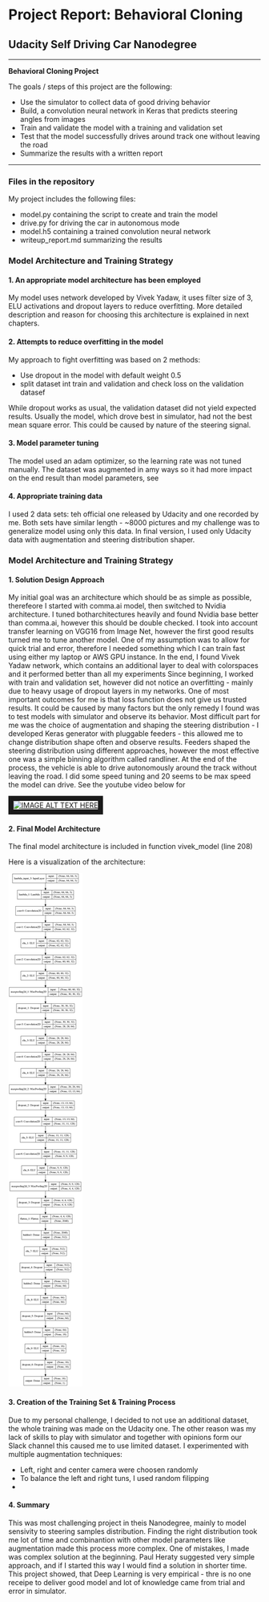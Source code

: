 
# **Project Report: Behavioral Cloning** 

## Udacity Self Driving Car Nanodegree 

---

**Behavioral Cloning Project**

The goals / steps of this project are the following:
* Use the simulator to collect data of good driving behavior
* Build, a convolution neural network in Keras that predicts steering angles from images
* Train and validate the model with a training and validation set
* Test that the model successfully drives around track one without leaving the road
* Summarize the results with a written report


[//]: # (Image References)

[image1]: ./model.png "Model Visualization"


---
### Files in the repository
My project includes the following files:
* model.py containing the script to create and train the model
* drive.py for driving the car in autonomous mode
* model.h5 containing a trained convolution neural network 
* writeup_report.md summarizing the results

### Model Architecture and Training Strategy

#### 1. An appropriate model architecture has been employed

My model uses network developed by Vivek Yadaw, it uses filter size of 3, ELU activations and dropout layers to reduce overfitting. More detailed description and reason for choosing this architecture is explained in next chapters.

#### 2. Attempts to reduce overfitting in the model

My approach to fight overfitting was based on 2 methods:
* Use dropout in the model with default weight 0.5
* split dataset int train and validation and check loss on the validation datasef

While dropout works as usual, the validation dataset did not yield expected results. Usually the model, which drove best in simulator, had not the best mean square error. This could be caused by nature of the steering signal.



#### 3. Model parameter tuning

The model used an adam optimizer, so the learning rate was not tuned manually. The dataset was augmented in amy ways so it had more impact on the end result than model parameters, see

#### 4. Appropriate training data

I used 2 data sets: teh official one released by Udacity and one recorded by me. Both sets have similar length - ~8000 pictures and my challenge was to generalize model using only this data. In final version, I used only Udacity data with augmentation and steering distribution shaper.


### Model Architecture and Training Strategy

#### 1. Solution Design Approach


My initial goal was an architecture which should be as simple as possible, therefeore I started with comma.ai model, then switched to Nvidia architecture. I tuned botharchitectures heavily and found Nvidia base better than comma.ai, however this should be double checked.
I took into account transfer learning on VGG16 from Image Net, however the first good results turned me to tune another model. One of my assumption was to allow for quick trial and error, therefore I needed something which I can train fast using either my laptop or AWS GPU instance.
In the end, I found Vivek Yadaw network, which contains an additional layer to deal with colorspaces and it performed better than all my experiments
Since beginning, I worked with train and validation set, however did not notice an overfitting - mainly due to heavy usage of dropout layers in my networks.
One of most important outcomes for me is that loss function does not give us trusted results. It could be caused by many factors but the only remedy I found was to test models with simulator and observe its behavior.
Most difficult part for me was the choice of augmentation and shaping the steering distribution - I developed Keras generator with pluggable feeders - this allowed me to change distribution shape often and observe results. Feeders shaped the steering distribution using different approaches, however the most effective one was a simple binning algorithm called randliner.
At the end of the process, the vehicle is able to drive autonomously around the track without leaving the road. I did some speed tuning and 20 seems to be max speed the model can drive. See the youtube video below for 

<a href="http://www.youtube.com/watch?feature=player_embedded&v=YBAEEdjm_V0
" target="_blank"><img src="http://img.youtube.com/vi/YBAEEdjm_V0/0.jpg" 
alt="IMAGE ALT TEXT HERE" width="240" height="180" border="10" /></a>
#### 2. Final Model Architecture

The final model architecture is included in function vivek_model (line 208)

Here is a visualization of the architecture:

![alt text][image1]

#### 3. Creation of the Training Set & Training Process

Due to my personal challenge, I decided to not use an additional dataset, the whole training was made on the Udacity one. The other reason was my lack of skills to play with simulator and together with opinions form our Slack channel this caused me to use limited dataset.
I experimented with multiple augmentation techniques:
* Left, right and center camera were choosen randomly
* To balance the left and right tuns, I used random filipping
* 

#### 4. Summary
This was most challenging project in theis Nanodegree, mainly to model sensivity to steering samples distribution. Finding the right distribution took me lot of time and combinantion with other model parameters like augmentation made this process more complex. One of mistakes, I made was complex solution at the beginning. Paul Heraty suggested very simple approach, and if I started this way I would find a solution in shorter time. This project showed, that Deep Learning is very empirical - thre is no one receipe to deliver good model and lot of knowledge came from trial and error in simulator.
